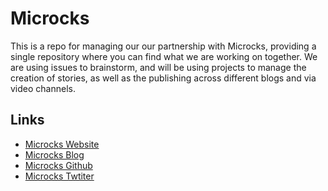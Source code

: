 # Microcks
This is a repo for managing our our partnership with Microcks, providing a single repository where you can find what we are working on together. We are using issues to brainstorm, and will be using projects to manage the creation of stories, as well as the publishing across different blogs and via video channels.

## Links

- [Microcks Website](https://microcks.io/)
- [Microcks Blog](https://microcks.io/blog/)
- [Microcks Github](https://github.com/microcks)
- [Microcks Twtiter](https://twitter.com/microcksIO)
